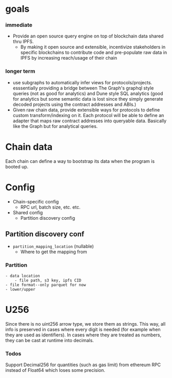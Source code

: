 # goals

### immediate

- Provide an open source query engine on top of blockchain data shared thru IPFS.
  - By making it open source and extensible, incentivize stakeholders in specific
    blockchains to contribute code and pre-populate raw data in IPFS by increasing
    reach/usage of their chain

### longer term

- use subgraphs to automatically infer views for protocols/projects. esssentially
  providing a bridge between The Graph's graphql style queries (not as good for
  analytics) and Dune style SQL analytics (good for analytics but some semantic data
  is lost since they simply generate decoded projects using the contract addresses
  and ABIs.)
- Given raw chain data, provide extensible ways for protocols to define
  custom transform/indexing on it. Each protocol will be able to define an adapter
  that maps raw contract addresses into queryable data. Basically like the Graph
  but for analytical queries.

# Chain data

Each chain can define a way to bootstrap its data when the program is booted up.

# Config

- Chain-specific config
  - RPC url, batch size, etc. etc.
- Shared config
  - Partition discovery config

## Partition discovery conf

- `partition_mapping_location` (nullable)
  - Where to get the mapping from

### Partition

    - data location
        - file path, s3 key, ipfs CID
    - file format--only parquet for now
    - lower/upper

# U256

Since there is no uint256 arrow type, we store them as strings. This way,
all info is preserved in cases where every digit is needed (for example when they
are used as identifiers). In cases where they are treated as numbers,
they can be cast at runtime into decimals.

### Todos

Support Decimal256 for quantities (such as gas limit) from ethereum RPC instead of Float64 which
loses some precision.
